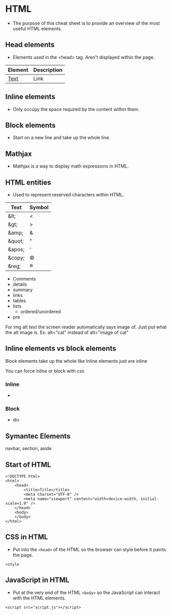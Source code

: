 # HTML
- The purpose of this cheat sheet is to provide an overview of the most useful HTML elements.

## Head elements
- Elements used in the &lt;head&gt; tag. Aren't displayed within the page.

| Element | Description |
| ------| ----|
| <a href="">Text</a> | Link |

## Inline elements
- Only occupy the space required by the content within them.
## Block elements
- Start on a new line and take up the whole line.
## Mathjax
- Mathjax is a way to display math expressions in HTML.
## HTML entities
- Used to represent reserved characters within HTML.

| Text    | Symbol |
|---------|--------|
| \&lt;   | <      |
| \&gt;   | >      |
| \&amp;  | &      |
| \&quot; | "      |
| \&apos; | '      |
| \&copy; | &copy; |
| \&reg;  | &reg;  |


- Comments
- details
- summary
- links
- tables
- lists
    - ordered/unordered
- pre

For img alt text the screen reader automatically says image of. Just put what the alt image is. Ex: alt="cat" instead of alt="image of cat"


## Inline elements vs block elements
Block elements take up the whole like
Inline elements just are inline

You can force inline or block with css

### Inline
- 
### Block
- div

## Symantec Elements
navbar, section, aside

## Start of HTML

```
<!DOCTYPE html>
<html>
    <head>
        <title>Title</title>
        <meta charset="UTF-8" />
        <meta name="viewport" content="width=device-width, initial-scale=1.0" />
    </head>
    <body>
    </body>
</html>
```

## CSS in HTML
- Put into the `<head>` of the HTML so the browser can style before it paints the page.

```
<style 
```

## JavaScript in HTML
- Put at the very end of the HTML `<body>` so the JavaScript can interact with the HTML elements. 

```
<script src="script.js"></script>
```
